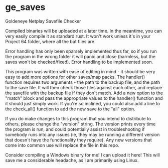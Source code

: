 # ge_saves
Goldeneye Netplay Savefile Checker 

Compiled binaries will be uploaded at a later time.  In the meantime, you can very easily compile it as standard rust.  It won't work unless it's in your Project 64 folder, where all the  bat files are.  

Error handling has only been sparsely implemented thus far, so if you run the program in the wrong folder it will panic and close (harmless, but the saves won't be checked/fixed).  Error handling to be implemented soon.

This program was written with ease of editing in mind - it should be very easy to add more options for other saves/map packs.  The handler() function requires two arguments - the path to the backup file, and the path to the save file.  It will then check those files against each other, and replace the savefile with the backup file if they don't match.  Add a new option to the "match" block and pass the appropriate values to the handler() function and it should just simply work.  If you're so inclined, you could also add a line to the check_all() function to add the new save to the "all" option.

If you do make changes to this program that you intend to distribute to others, please change the "version" string.  The version prints every time the program is run, and could potentially assist in troubleshooting if somebody runs into any issues (ie, they may be running a different version that doesn't have the functionality they require).  Any new versions that come into common use will replace the file in this repo.

Consider compiling a Windows binary for me!  I can upload it here!  This will save me a considerable headache, as I am primarily using Linux.
